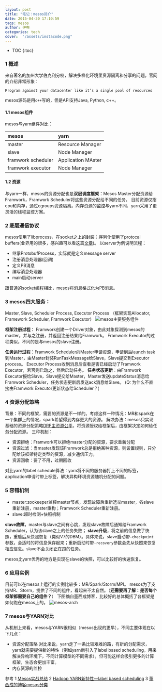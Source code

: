 ```yaml
---
layout: post
title: "笔记：mesos简介"
date: 2015-04-30 17:10:59
tags: mesos
author: 伊布
categories: tech
cover:  "/assets/instacode.png"
---
```


* TOC
{:toc}

### 1 概述
来自著名的加州大学伯克利分校，解决多样化环境里资源隔离和分享的问题。官网的介绍非常形象：
```
Program against your datacenter like it’s a single pool of resources
```

mesos源码是用`c++`写的，但是API支持Java, Python, c++。

#### 1.1 mesos组件
mesos与yarn组件对比：

| mesos | yarn |
|:--------|:--------|
|   master     |   Resource Manager     |
| slave | Node Manager |
| framwork scheduler | Application MAster|
| framwork executor | Node Manager|

#### 1.2 资源
与yarn一样，mesos的资源分配也是**双层调度框架**：Mesos Master分配资源给Framwork，Framwork Scheduler将这些资源分配给不同的任务。
目前资源仅指cpu和内存，通过cgroups资源隔离。内存资源的监控与yarn不同，yarn采用了更灵活的线程监控方案。

### 2 底层通信协议
mesos使用了libprocess，在socket之上的封装；序列化使用了protocal buffers(业界用的很多，感兴趣可以看这篇[文章](http://www.cnblogs.com/stephen-liu74/archive/2013/01/02/2841485.html))。
以server为例说明流程：

- 继承ProtobufProcess，实际就是定义message server
- 注册消息处理器(回调)
- 定义PB消息
- 编写消息处理器
- main启动server

跟普通的socket编程相比，mesos将消息格式化为PB消息。

### 3 mesos四大服务：
Master, Slave, Scheduler Process, Executor Process
（框架实现Allocator, Framework Scheduler, Framwork Executor）
![mesos主要服务组件](http://7xir15.com1.z0.glb.clouddn.com/mesos主要服务组件.PNG)

**框架注册过程**：
Framwork创建一个Driver对象，由此对象探测到mesos的master，并与之注册，并返回注册结果给Framwork。
Framwork Executor的过程类似，不同的是与mesos的slave注册。

**任务运行过程**：Framwork Scheduler向Master申请资源，申请到后launch task到Master，由Master封装RunTaskMessage给Slave，Slave提交到Executor process。
Executor Process收到消息后查看是否已经启动了Framwork Executor，若否则启动之，然后启动任务。
**任务状态更新**：由Framwork Executor报给Slave，Slave提交给Master，Master发送updateStatus消息给Framwork Scheduler，任务状态更新后发送ack消息给Slave。
(Q: 为什么不直接由Framwork Executor更新状态给Scheduler？)

### 4 资源分配策略
背景：不同的框架，需要的资源是不一样的。考虑这样一种情况：MR和spark在一个集群上的情况，spark希望得到内存更大的资源。
解决办法：mesos只实现基础的资源分配策略[DRF主资源公平](http://blog.csdn.net/pelick/article/details/19326865)，将资源授权给框架后，由框架决定如何给任务分配资源。
三种机制：

- 资源拒绝：Framwork可以拒绝master分配的资源，要求重新分配
- 资源过滤：当master发现该Framwork总是拒绝某种资源，则设置规则，只分配给该框架特定类型的资源，减少通信压力。
- 资源回收：要了不用，过期回收



对比yarn的label schedule算法：yarn将不同的服务器打上不同的标签，application申请时带上标签，解决异构环境资源随机分配的问题。

### 5 容错机制
- master:zookeeper监控master节点，发现故障后重新选举master，各slave重新注册，master重构；Framwork Scheduler重新注册。
- slave:超时检测+快照机制

**slave故障**，master与slave之间有心跳，发现slave故障后通知给Framwork Scheduler，认为该slave之上的任务失败；
**slave升级**，将之前的信息做了快照，重启后从快照恢复（类似V7的DBM）。具体来说，slave启动带`-checkpoint`参数，会适时的将信息保存起来；重新启动时带`-recovery`参数会先从快照来恢复相应信息。slave不会关闭正在跑的任务。

mesos比yarn优秀的地方是实现在slave的快照，可以比较好的快速恢复。

### 6 应用实例
目前可以在mesos上运行的实例比较多：MR/Spark/Storm/MPI。
mesos为了支持MR、Storm，提供了不同的组件，看起来不太自然。（**还需要再了解：是否每个框架都需要自己的组件？**）
下图摘自董西成博客，比较好的总体概括了各框架是如何跑在mesos上的。
![mesos-arch](http://dongxicheng.org/wp-content/uploads/2012/04/mesos-arch.jpg)

### 7 mesos与YARN对比
从机制上来看，mesos与YARN很相似（mesos出现的更早），不同主要体现在以下几点：

- 资源分配策略
对比来说，yarn走了一条比较艰难的路，有新的分配需求，yarn就需要提供新的特性（例如yarn新引入了label based scheduling，用来解决异构环境下，不同计算模型的不同需求），但可能这样会吸引更多的计算框架，生态会更加丰富。
- 内存资源的监控


参考
1 [Mesos实战总结](http://blog.csdn.net/pelick/article/details/21236837)
2 [Hadoop YARN新特性—label based scheduling](http://dongxicheng.org/mapreduce-nextgen/hadoop-yarn-label-based-scheduling/)
3 [董西成的博客mesos分类](http://dongxicheng.org/category/apache-mesos/)
